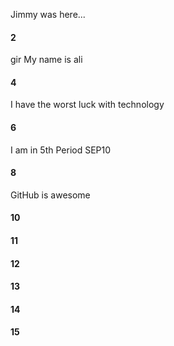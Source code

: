 Jimmy was here...
#### 2
gir  My name is ali
#### 4
I have the worst luck with technology
#### 6
I am in 5th Period SEP10
#### 8
GitHub is awesome
#### 10
#### 11
#### 12
#### 13
#### 14
#### 15
